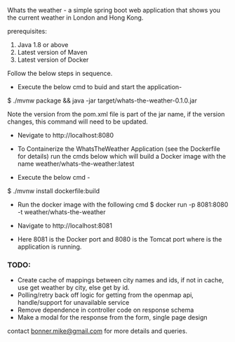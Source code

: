 Whats the weather - a simple spring boot web application that shows you the current weather in London and Hong Kong.

prerequisites: 
1. Java 1.8 or above
2. Latest version of Maven
3. Latest version of Docker

Follow the below steps in sequence.

- Execute the below cmd to buid and start the application-

$ ./mvnw package && java -jar target/whats-the-weather-0.1.0.jar

Note the version from the pom.xml file is part of the jar name, if the version changes, this command will need to be updated.

- Nevigate to http://localhost:8080

- To Containerize the WhatsTheWeather Application (see the Dockerfile for details) run the cmds below which will build a Docker image with the name weather/whats-the-weather:latest

- Execute the below cmd - 

$ ./mvnw install dockerfile:build
 
- Run the docker image with the following cmd
$ docker run -p 8081:8080 -t weather/whats-the-weather

- Navigate to http://localhost:8081

- Here 8081 is the Docker port and 8080 is the Tomcat port where is the application is running. 

### TODO:
* Create cache of mappings between city names and ids, if not in cache, use get weather by city, else get by id.
* Polling/retry back off logic for getting from the openmap api, handle/support for unavailable service
* Remove dependence in controller code on response schema
* Make a modal for the response from the form, single page design

contact bonner.mike@gmail.com for more details and queries. 
